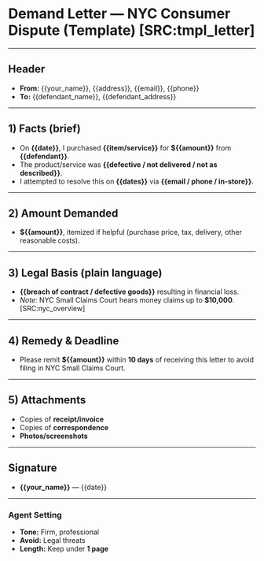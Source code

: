 # Demand Letter — NYC Consumer Dispute (Template) [SRC:tmpl_letter]

---

## Header
- **From:** {{your_name}}, {{address}}, {{email}}, {{phone}}  
- **To:** {{defendant_name}}, {{defendant_address}}  

---

## 1) Facts (brief)
- On **{{date}}**, I purchased **{{item/service}}** for **${{amount}}** from **{{defendant}}**.  
- The product/service was **{{defective / not delivered / not as described}}**.  
- I attempted to resolve this on **{{dates}}** via **{{email / phone / in-store}}**.  

---

## 2) Amount Demanded
- **${{amount}}**, itemized if helpful (purchase price, tax, delivery, other reasonable costs).  

---

## 3) Legal Basis (plain language)
- **{{breach of contract / defective goods}}** resulting in financial loss.  
- *Note:* NYC Small Claims Court hears money claims up to **$10,000**. [SRC:nyc_overview]  

---

## 4) Remedy & Deadline
- Please remit **${{amount}}** within **10 days** of receiving this letter to avoid filing in NYC Small Claims Court.  

---

## 5) Attachments
- Copies of **receipt/invoice**  
- Copies of **correspondence**  
- **Photos/screenshots**  

---

## Signature
- **{{your_name}}** — {{date}}  

---

### Agent Setting
- **Tone:** Firm, professional  
- **Avoid:** Legal threats  
- **Length:** Keep under **1 page**
